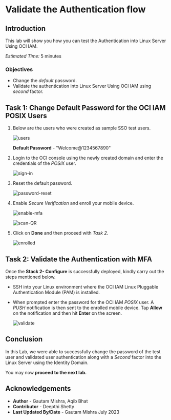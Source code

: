 # Validate the Authentication flow

## Introduction

This lab will show you how you can test the Authentication into Linux Server Using OCI IAM.

*Estimated Time:* 5 minutes

### Objectives

-   Change the *default* password.
-	Validate the authentication into Linux Server Using OCI IAM using *second* factor.


## Task 1: Change Default Password for the OCI IAM POSIX Users

1. Below are the users who were created as sample SSO test users. 

	![users](./images/users.png "users")
	
	**Default Password** - "Welcome@1234567890"

2. Login to the OCI console using the newly created domain and enter the credentials of the *POSIX* user.
		
	![sign-in](./images/sign-in.png "sign-in")

3. Reset the default password.

	![password-reset](./images/password-reset.png "password-reset")

4. Enable *Secure Verification* and enroll your mobile device.

	![enable-mfa](./images/enable-mfa.png "enable-mfa")

	![scan-QR](./images/scan-qr-code.png "scan-QR")

5. Click on **Done** and then proceed with *Task 2*.

	![enrolled](./images/enrolled.png "enrolled")



## Task 2: Validate the Authentication with MFA

Once the **Stack 2- Configure** is successfully deployed, kindly carry out the steps mentioned below.

- SSH into your Linux environment where the OCI IAM Linux Pluggable Authentication Module (PAM) is installed.
- When prompted enter the password for the OCI IAM *POSIX* user. A *PUSH* notification is then sent to the enrolled mobile device. Tap **Allow** on the notification and then hit **Enter** on the screen.
	
	![validate](./images/validate.png "validate")

## Conclusion

In this Lab, we were able to successfully change the password of the test user and validated user authentication along with a *Second* factor into the Linux Server using the Identity Domain. 

 You may now **proceed to the next lab.**

 
## Acknowledgements
* **Author** - Gautam Mishra, Aqib Bhat
* **Contributor** - Deepthi Shetty 
* **Last Updated By/Date** - Gautam Mishra July 2023

